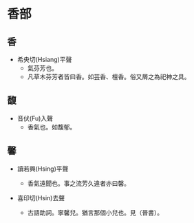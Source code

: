 # 香部

## 香

- 希央切(Hsiang)平聲
    - 氣芬芳也。
    - 凡草木芬芳者皆曰香。如芸香、檀香。俗又屑之為祀神之具。

## 馥

- 音伏(Fu)入聲
    - 香氣也。如馥郁。

## 馨

- 讀若興(Hsing)平聲
    - 香氣遠聞也。事之流芳久違者亦曰馨。

- 喜印切(Hsin)去聲
    - 古語助詞。寧馨兒。猶言那個小兒也。見（晉書）。

